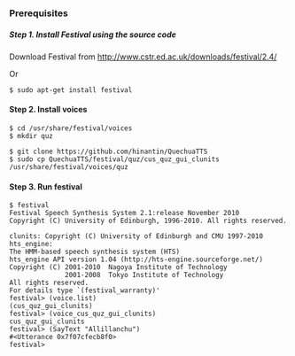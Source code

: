 ### Prerequisites

##### Step 1. Install Festival using the source code

Download Festival from http://www.cstr.ed.ac.uk/downloads/festival/2.4/

Or 

```
$ sudo apt-get install festival
```

#### Step 2. Install voices

```
$ cd /usr/share/festival/voices
$ mkdir quz
```

```
$ git clone https://github.com/hinantin/QuechuaTTS 
$ sudo cp QuechuaTTS/festival/quz/cus_quz_gui_clunits /usr/share/festival/voices/quz
```

#### Step 3. Run festival

```
$ festival
Festival Speech Synthesis System 2.1:release November 2010
Copyright (C) University of Edinburgh, 1996-2010. All rights reserved.

clunits: Copyright (C) University of Edinburgh and CMU 1997-2010
hts_engine: 
The HMM-based speech synthesis system (HTS)
hts_engine API version 1.04 (http://hts-engine.sourceforge.net/)
Copyright (C) 2001-2010  Nagoya Institute of Technology
              2001-2008  Tokyo Institute of Technology
All rights reserved.
For details type `(festival_warranty)'
festival> (voice.list)
(cus_quz_gui_clunits)
festival> (voice_cus_quz_gui_clunits)
cus_quz_gui_clunits
festival> (SayText "Allillanchu")
#<Utterance 0x7f07cfecb8f0>
festival> 

```

